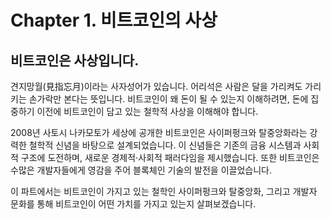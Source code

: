 # Chapter 1. 비트코인의 사상

## 비트코인은 사상입니다.

견지망월(見指忘月)이라는 사자성어가 있습니다. 어리석은 사람은 달을 가리켜도 가리키는 손가락만 본다는 뜻입니다.
비트코인이 왜 돈이 될 수 있는지 이해하려면, 돈에 집중하기 이전에 비트코인이 담고 있는 철학적 사상을 이해해야 합니다.

2008년 사토시 나카모토가 세상에 공개한 비트코인은 사이퍼펑크와 탈중앙화라는 강력한 철학적 신념을 바탕으로 설계되었습니다. 이 신념들은 기존의 금융 시스템과 사회적 구조에 도전하며, 새로운 경제적·사회적 패러다임을 제시했습니다. 또한 비트코인은 수많은 개발자들에게 영감을 주어 블록체인 기술의 발전을 이끌었습니다.

이 파트에서는 비트코인이 가지고 있는 철학인 사이퍼펑크와 탈중앙화, 그리고 개발자 문화를 통해 비트코인이 어떤 가치를 가지고 있는지 살펴보겠습니다.